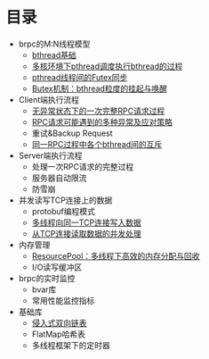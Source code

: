 # 目录
* brpc的M:N线程模型
  * [bthread基础](docs/bthread_basis.md)
  * [多核环境下pthread调度执行bthread的过程](docs/bthread_schedule.md)
  * [pthread线程间的Futex同步](docs/futex.md)
  * [Butex机制：bthread粒度的挂起与唤醒](docs/butex.md)
* Client端执行流程
  * [无异常状态下的一次完整RPC请求过程](docs/client_rpc_normal.md)
  * [RPC请求可能遇到的多种异常及应对策略](docs/client_rpc_exception.md)
  * 重试&Backup Request
  * [同一RPC过程中各个bthread间的互斥](docs/client_bthread_sync.md)
* Server端执行流程
  * 处理一次RPC请求的完整过程
  * 服务器自动限流
  * 防雪崩
* 并发读写TCP连接上的数据
  * protobuf编程模式
  * [多线程向同一TCP连接写入数据](docs/io_write.md)
  * [从TCP连接读取数据的并发处理](docs/io_read.md)
* 内存管理
  * [ResourcePool：多线程下高效的内存分配与回收](docs/resource_pool.md)
  * I/O读写缓冲区
* brpc的实时监控
  * bvar库
  * 常用性能监控指标
* 基础库
  * [侵入式双向链表](docs/linkedlist.md)
  * FlatMap哈希表
  * 多线程框架下的定时器
